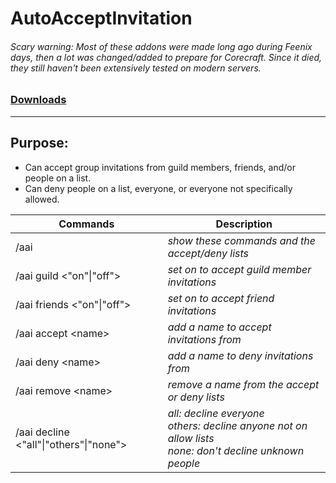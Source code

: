 # AutoAcceptInvitation

###### Scary warning: Most of these addons were made long ago during Feenix days, then a lot was changed/added to prepare for Corecraft. Since it died, they still haven't been extensively tested on modern servers.

### [Downloads](https://github.com/Shanghi/AutoAcceptInvitation/releases)

***

## Purpose:
* Can accept group invitations from guild members, friends, and/or people on a list.
* Can deny people on a list, everyone, or everyone not specifically allowed.

| Commands | Description |
| --- | --- |
| /aai | _show these commands and the accept/deny lists_ |
| /aai guild <"on"\|"off">               | _set on to accept guild member invitations_ |
| /aai friends <"on"\|"off">             | _set on to accept friend invitations_ |
| /aai accept \<name> | _add a name to accept invitations from_ |
| /aai deny \<name> | _add a name to deny invitations from_ |
| /aai remove \<name> | _remove a name from the accept or deny lists_ |
| /aai decline <"all"\|"others"\|"none"> | _all: decline everyone<br/>others: decline anyone not on allow lists<br/> none: don't decline unknown people_ |
